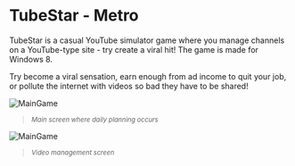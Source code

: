 # TubeStar - Metro
TubeStar is a casual YouTube simulator game where you manage channels on a YouTube-type site - try create a viral hit! 
The game is made for Windows 8.

Try become a viral sensation, earn enough from ad income to quit your job, or pollute the internet with videos so bad they have to be shared!

![MainGame](http://mcsyko.github.io/Images/TubeStar/metro1.png)
> <sup>*Main screen where daily planning occurs*</sup>

![MainGame](http://mcsyko.github.io/Images/TubeStar/metro2.png)
> <sup>*Video management screen*</sup>
